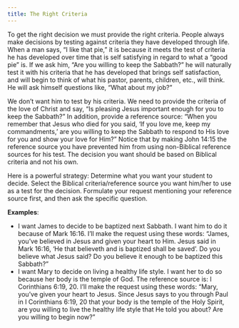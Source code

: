 ```yaml
---
title: The Right Criteria
---
```


To get the right decision we must provide the right criteria. People always make decisions by testing against criteria they have developed through life. When a man says, “I like that pie,” it is because it meets the test of criteria he has developed over time that is self satisfying in regard to what a “good pie” is. If we ask him, “Are you willing to keep the Sabbath?” he will naturally test it with his criteria that he has developed that brings self satisfaction, and will begin to think of what his pastor, parents, children, etc., will think. He will ask himself questions like, “What about my job?”

We don’t want him to test by his criteria. We need to provide the criteria of the love of Christ and say, “Is pleasing Jesus important enough for you to keep the Sabbath?” In addition, provide a reference source: “When you remember that Jesus who died for you said, ‘If you love me, keep my commandments,’ are you willing to keep the Sabbath to respond to His love for you and show your love for Him?” Notice that by making John 14:15 the reference source you have prevented him from using non-Biblical reference sources for his test. The decision you want should be based on Biblical criteria and not his own.

Here is a powerful strategy: Determine what you want your student to decide. Select the Biblical criteria/reference source you want him/her to use as a test for the decision. Formulate your request mentioning your reference source first, and then ask the specific question.

**Examples**:

- I want James to decide to be baptized next Sabbath. I want him to do it because of Mark 16:16. I’ll make the request using these words: “James, you’ve believed in Jesus and given your heart to Him. Jesus said in Mark 16:16, ‘He that believeth and is baptized shall be saved’. Do you believe what Jesus said? Do you believe it enough to be baptized this Sabbath?”
- I want Mary to decide on living a healthy life style. I want her to do so because her body is the temple of God. The reference source is: I Corinthians 6:19, 20. I’ll make the request using these words: “Mary, you’ve given your heart to Jesus. Since Jesus says to you through Paul in I Corinthians 6:19, 20 that your body is the temple of the Holy Spirit, are you willing to live the healthy life style that He told you about? Are you willing to begin now?”